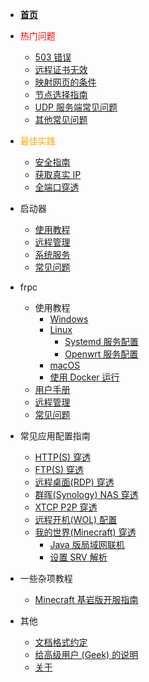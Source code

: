 - [**首页**](/HOME)

- <span style="color: red;">热门问题</span>

  - [503 错误](/faq#_503-错误)
  - [远程证书无效](/launcher/faq#远程证书无效)
  - [映射网页的条件](/faq#实名认证)
  - [节点选择指南](/faq#哪个节点好用)
  - [UDP 服务端常见问题](/faq#UDP游戏服务端说明)
  - [其他常见问题](/faq)

- <span style="color: orange;">最佳实践</span>
  - [安全指南](/bestpractice/security)
  - [获取真实 IP](/bestpractice/realip)
  - [全端口穿透](/bestpractice/vpn)

- 启动器
  - [使用教程](/launcher/usage)
  - [远程管理](/launcher/remote)
  - [系统服务](/launcher/service)
  - [常见问题](/launcher/faq)

- frpc
  - 使用教程
    - [Windows](/frpc/usage/windows)
    - [Linux](/frpc/usage/linux)
      - [Systemd 服务配置](/frpc/service/systemd)
      - [Openwrt 服务配置](/frpc/service/openwrt)
    - [macOS](/frpc/usage/macos)
    - [使用 Docker 运行](/frpc/service/docker)
  - [用户手册](/frpc/manual)
  - [远程管理](/frpc/remote)
  - [常见问题](/frpc/faq)

- 常见应用配置指南
  - [HTTP(S) 穿透](/app/http)
  - [FTP(S) 穿透](/app/ftp)
  - [远程桌面(RDP) 穿透](/app/rdp)
  - [群晖(Synology) NAS 穿透](/app/synology)
  - [XTCP P2P 穿透](/app/xtcp)
  - [远程开机(WOL) 配置](/app/wol)
  - [我的世界(Minecraft) 穿透](/app/mc)
    - [Java 版局域网联机](/app/mc#java)
    - [设置 SRV 解析](/app/mc#srv)

- 一些杂项教程
  - [Minecraft 基岩版开服指南](/offtopic/mc-bedrock-server)

- 其他
  - [文档格式约定](/style)
  - [给高级用户 (Geek) 的说明](/geek)
  - [关于](/about)

